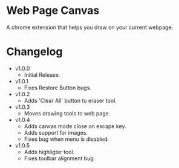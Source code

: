 # Web Page Canvas
A chrome extension that helps you draw on your current webpage.

# Changelog
* v1.0.0
	- Initial Release.
* v1.0.1
	- Fixes Restore Button bugs.
* v1.0.2
	- Adds 'Clear All' button to eraser tool.
* v1.0.3
	- Moves drawing tools to web page.
* v1.0.4
	- Adds canvas mode close on escape key.
	- Adds support for images.
	- Fixes bug when menu is disabled.
* v1.0.5
	- Adds highligter tool.
	- Fixes toolbar alignment bug.